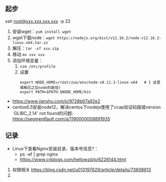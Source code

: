 ##  起步
ssh root@xxx.xxx.xxx.xxx -p 22
1. 安装wget：`yum install wget`
2. wget下载node：`wget https://nodejs.org/dist/v12.16.2/node-v12.16.2-linux-x64.tar.xz`
3. 解压：`tar -xf xxx.zip`
4. 移动 `mv xxx xxx`
5. 添加环境变量：
   1. `vim /etc/profile`
   2. 设置
      ````
      export NODE_HOME=/root/zuo/env/node-v8.11.3-linux-x64   # { 这里填解压之后node的路径}
      export PATH=$PATH:$NODE_HOME/bin
      ````
- https://www.jianshu.com/p/9728b67a92e2
- centos6.5安装node12，解决centos下nodejs使用了ccap验证码报错version `GLIBC_2.14' not found的问题: https://segmentfault.com/a/1190000008891935

## 记录
-  Linux下查看Nginx安装目录、版本号信息?：
   -  ps  -ef | grep nginx
   -  https://www.cnblogs.com/hellowzd/p/6228144.html


1. 权限相关 https://blog.csdn.net/u013197629/article/details/73608613
2. 

